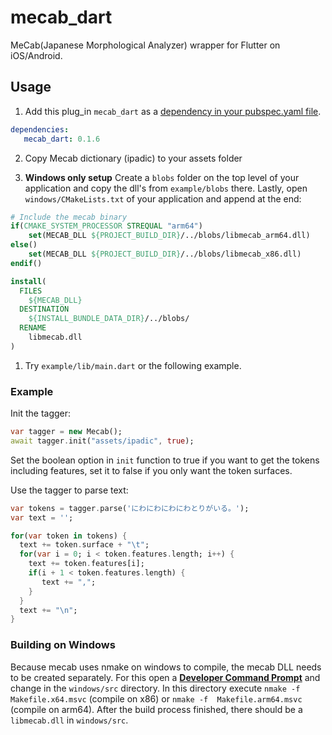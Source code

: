 # mecab_dart

MeCab(Japanese Morphological Analyzer) wrapper for Flutter on iOS/Android.

## Usage

1. Add this plug_in `mecab_dart` as a [dependency in your pubspec.yaml file](https://flutter.io/platform-plugins/).
```yaml
dependencies:   
   mecab_dart: 0.1.6
```

2. Copy Mecab dictionary (ipadic) to your assets folder

3. **Windows only setup**
Create a `blobs` folder on the top level of your application and copy the dll's from `example/blobs` there.
Lastly, open `windows/CMakeLists.txt` of your application and append at the end:

``` CMake
# Include the mecab binary
if(CMAKE_SYSTEM_PROCESSOR STREQUAL "arm64")
    set(MECAB_DLL ${PROJECT_BUILD_DIR}/../blobs/libmecab_arm64.dll)
else()
    set(MECAB_DLL ${PROJECT_BUILD_DIR}/../blobs/libmecab_x86.dll)
endif()

install(
  FILES
    ${MECAB_DLL}
  DESTINATION
    ${INSTALL_BUNDLE_DATA_DIR}/../blobs/
  RENAME
    libmecab.dll
)
```

1. Try `example/lib/main.dart` or the following example.

### Example

Init the tagger:

```dart
var tagger = new Mecab();
await tagger.init("assets/ipadic", true);
```

Set the boolean option in `init` function to true if you want to get the tokens including features,
set it to false if you only want the token surfaces.

Use the tagger to parse text:

```dart
var tokens = tagger.parse('にわにわにわにわとりがいる。');
var text = '';

for(var token in tokens) {
  text += token.surface + "\t";
  for(var i = 0; i < token.features.length; i++) {
    text += token.features[i];
    if(i + 1 < token.features.length) {
       text += ",";
    }
  }
  text += "\n";
}
```

### Building on Windows

Because mecab uses nmake on windows to compile, the mecab DLL needs to be created separately.
For this open a [**Developer Command Prompt**](https://learn.microsoft.com/en-us/visualstudio/ide/reference/command-prompt-powershell?view=vs-2022) and change in the `windows/src` directory.
In this directory execute `nmake -f  Makefile.x64.msvc` (compile on x86) or `nmake -f  Makefile.arm64.msvc` (compile on arm64).
After the build process finished, there should be a `libmecab.dll` in `windows/src`.
